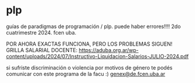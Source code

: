 # plp
guías de paradigmas de programación / plp. puede haber errores!!!! 2do cuatrimestre 2024. fcen uba.

POR AHORA EXACTAS FUNCIONA, PERO LOS PROBLEMAS SIGUEN! GRILLA SALARIAL DOCENTE: https://aduba.org.ar/wp-content/uploads/2024/07/Instructivo-Liquidacion-Salarios-JULIO-2024.pdf

si sufriste discriminación o violencia por motivos de género te podés comunicar con este programa de la facu :) genex@de.fcen.uba.ar
